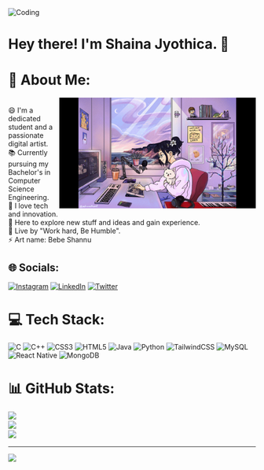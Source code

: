 <img align="top" alt="Coding" width="1000" src="https://github.com/bebeshannu/bebeshannu/blob/main/Sources/4.gif">

# Hey there! I'm Shaina Jyothica. 👋

<!--
**bebeshannu/bebeshannu** is a ✨ _special_ ✨ repository because its `README.md` (this file) appears on your GitHub profile.

Here are some ideas to get you started:

- 🔭 I’m currently working on ...
- 🌱 I’m currently learning ...
- 👯 I’m looking to collaborate on ...
- 🤔 I’m looking for help with ...
- 💬 Ask me about ...
- 📫 How to reach me: ...
- 😄 Pronouns: ...
- ⚡ Fun fact: ...
-->

# 💫 About Me:
<img align="right" alt="Coding" width="400" src="https://github.com/bebeshannu/bebeshannu/blob/main/Sources/Study.gif">
<br> 😄 I'm a dedicated student and a passionate digital artist.<br>
📚 Currently pursuing my Bachelor's in Computer Science Engineering.<br>
🔭 I love tech and innovation.<br> 
🤔 Here to explore new stuff and ideas and gain experience.<br> 
🌱 Live by "Work hard, Be Humble".<br> ⚡ Art name: Bebe Shannu<br>


## 🌐 Socials:
[![Instagram](https://img.shields.io/badge/Instagram-%23E4405F.svg?logo=Instagram&logoColor=white)](https://instagram.com/shainajyothica ) [![LinkedIn](https://img.shields.io/badge/LinkedIn-%230077B5.svg?logo=linkedin&logoColor=white)](https://linkedin.com/in/shainajyothica/) [![Twitter](https://img.shields.io/badge/Twitter-%231DA1F2.svg?logo=Twitter&logoColor=white)](https://twitter.com/bebe_shannu) 

# 💻 Tech Stack:
![C](https://img.shields.io/badge/c-%2300599C.svg?style=flat&logo=c&logoColor=white) ![C++](https://img.shields.io/badge/c++-%2300599C.svg?style=flat&logo=c%2B%2B&logoColor=white) ![CSS3](https://img.shields.io/badge/css3-%231572B6.svg?style=flat&logo=css3&logoColor=white) ![HTML5](https://img.shields.io/badge/html5-%23E34F26.svg?style=flat&logo=html5&logoColor=white) ![Java](https://img.shields.io/badge/java-%23ED8B00.svg?style=flat&logo=java&logoColor=white) ![Python](https://img.shields.io/badge/python-3670A0?style=flat&logo=python&logoColor=ffdd54) ![TailwindCSS](https://img.shields.io/badge/tailwindcss-%2338B2AC.svg?style=flat&logo=tailwind-css&logoColor=white) ![MySQL](https://img.shields.io/badge/mysql-%2300f.svg?style=flat&logo=mysql&logoColor=white) ![React Native](https://img.shields.io/badge/react_native-%2320232a.svg?style=flat&logo=react&logoColor=%2361DAFB) ![MongoDB](https://img.shields.io/badge/MongoDB-%234ea94b.svg?style=flat&logo=mongodb&logoColor=white)
# 📊 GitHub Stats:
![](https://github-readme-stats.vercel.app/api?username=bebeshannu&theme=synthwave&hide_border=false&include_all_commits=true&count_private=true)<br/>
![](https://github-readme-streak-stats.herokuapp.com/?user=bebeshannu&theme=synthwave&hide_border=false)<br/>
![](https://github-readme-stats.vercel.app/api/top-langs/?username=bebeshannu&theme=synthwave&hide_border=false&include_all_commits=true&count_private=true&layout=compact)

---
[![](https://visitcount.itsvg.in/api?id=bebeshannu&icon=0&color=0)](https://visitcount.itsvg.in)

<!-- Proudly created with GPRM ( https://gprm.itsvg.in ) -->
